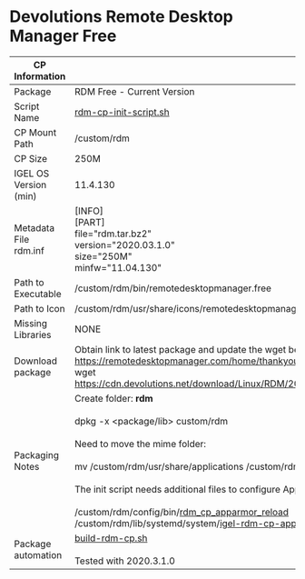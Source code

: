 # Devolutions Remote Desktop Manager Free

|  CP Information |            |
|-----------------|------------|
| Package | RDM Free - Current Version |
| Script Name | [rdm-cp-init-script.sh](rdm-cp-init-script.sh) |
| CP Mount Path | /custom/rdm |
| CP Size | 250M |
| IGEL OS Version (min) | 11.4.130 |
| Metadata File <br /> rdm.inf | [INFO] <br /> [PART] <br /> file="rdm.tar.bz2" <br /> version="2020.03.1.0" <br /> size="250M" <br /> minfw="11.04.130" |
| Path to Executable | /custom/rdm/bin/remotedesktopmanager.free |
| Path to Icon | /custom/rdm/usr/share/icons/remotedesktopmanager.free.png |
| Missing Libraries | NONE |
| Download package | Obtain link to latest package and update the wget below <br /> https://remotedesktopmanager.com/home/thankyou/rdmlinuxfreebin <br /> wget https://cdn.devolutions.net/download/Linux/RDM/2020.3.1.0/RemoteDesktopManager.Free_2020.3.1.0_amd64.deb |
| Packaging Notes | Create folder: **rdm** <br /><br /> dpkg -x <package/lib> custom/rdm <br /><br /> Need to move the mime folder: <br /><br />mv /custom/rdm/usr/share/applications /custom/rdm/usr/share/applications.mime <br /><br />The init script needs additional files to configure AppArmor: <br /><br /> /custom/rdm/config/bin/[rdm_cp_apparmor_reload](rdm_cp_apparmor_reload) <br /> /custom/rdm/lib/systemd/system/[igel-rdm-cp-apparmor-reload.service](igel-rdm-cp-apparmor-reload.service) |
| Package automation | [build-rdm-cp.sh](build-rdm-cp.sh) <br /><br /> Tested with 2020.3.1.0 |
